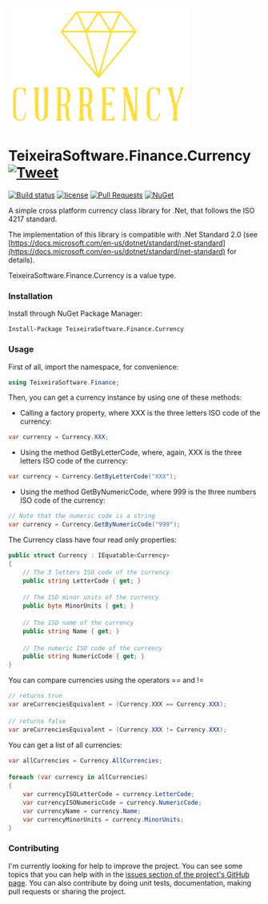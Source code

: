 [![CURRENCY](https://github.com/TeixeiraSoftware/Currency/raw/master/currency-logo.png)](https://TeixeiraSoftware.github.io/Currency/)

# TeixeiraSoftware.Finance.Currency [![Tweet](https://img.shields.io/twitter/url/http/shields.io.svg?style=social)](https://twitter.com/intent/tweet?text=A%20simple%20currency%20class%20library&url=https://TeixeiraSoftware.github.io/Currency/&hashtags=currency,money,finance,software,dotnet,simplicity,crossplatform)
[![Build status](https://ci.appveyor.com/api/projects/status/ff4jg5689m7ify1q?svg=true)](https://ci.appveyor.com/project/TeixeiraSoftware/Currency)
[![license](https://img.shields.io/github/license/mashape/apistatus.svg)](https://github.com/TeixeiraSoftware/Currency/blob/master/LICENSE)
[![Pull Requests](https://img.shields.io/badge/Pull%20Requests-Welcome-brightgreen.svg)](https://github.com/TeixeiraSoftware/Currency/blob/master/CONTRIBUTING.md)
[![NuGet](https://img.shields.io/nuget/dt/currency.svg)](https://www.nuget.org/packages/TeixeiraSoftware.Finance.Currency/)

A simple cross platform currency class library for .Net, that follows the ISO 4217 standard.

The implementation of this library is compatible with .Net Standard 2.0 (see [https://docs.microsoft.com/en-us/dotnet/standard/net-standard](https://docs.microsoft.com/en-us/dotnet/standard/net-standard) for details).

TeixeiraSoftware.Finance.Currency is a value type.

### Installation

Install through NuGet Package Manager:
```
Install-Package TeixeiraSoftware.Finance.Currency
```

### Usage
First of all, import the namespace, for convenience:
``` c#
using TeixeiraSoftware.Finance;
```

Then, you can get a currency instance by using one of these methods:

* Calling a factory property, where XXX is the three letters ISO code of the currency:
``` c#
var currency = Currency.XXX;
```

* Using the method GetByLetterCode, where, again, XXX is the three letters ISO code of the currency:
``` c#
var currency = Currency.GetByLetterCode("XXX");
```

* Using the method GetByNumericCode, where 999 is the three numbers ISO code of the currency:
``` c#
// Note that the numeric code is a string
var currency = Currency.GetByNumericCode("999");
```

The Currency class have four read only properties:
``` c#
public struct Currency : IEquatable<Currency>
{
    // The 3 letters ISO code of the currency
    public string LetterCode { get; }

    // The ISO minor units of the currency
    public byte MinorUnits { get; }

    // The ISO name of the currency
    public string Name { get; }

    // The numeric ISO code of the currency
    public string NumericCode { get; }
}
```

You can compare currencies using the operators == and !=
``` c#
// returns true
var areCurrenciesEquivalent = (Currency.XXX == Currency.XXX);

// returns false
var areCurrenciesEquivalent = (Currency.XXX != Currency.XXX);
```

You can get a list of all currencies:
``` c#
var allCurrencies = Currency.AllCurrencies;

foreach (var currency in allCurrencies)
{
    var currencyISOLetterCode = currency.LetterCode;
    var currencyISONumericCode = currency.NumericCode;
    var currencyName = currency.Name;
    var currencyMinorUnits = currency.MinorUnits;
}
```

### Contributing
I'm currently looking for help to improve the project. You can see some topics that you can help with in the [issues section of the project's GitHub page](https://github.com/TeixeiraSoftware/Currency/issues).
You can also contribute by doing unit tests, documentation, making pull requests or sharing the project.
